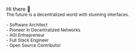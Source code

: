 Hi there 👋<br>
<sub>
The future is a decentralized world with stunning interfaces.
</sub>

<sub>
- Software Architect<br/>  
- Pioneer in Decentralized Networks <br/>  
- AGI Entrepreneur <br/>   
- Full Stack Engineer <br/> 
- Open Source Contributor <br/>   
</sub>
